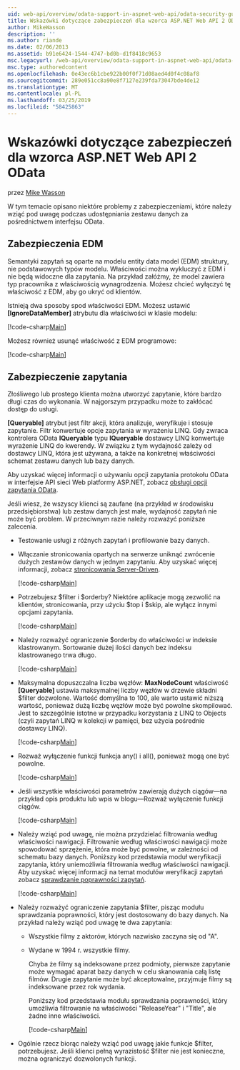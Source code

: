 ```yaml
---
uid: web-api/overview/odata-support-in-aspnet-web-api/odata-security-guidance
title: Wskazówki dotyczące zabezpieczeń dla wzorca ASP.NET Web API 2 OData | Dokumentacja firmy Microsoft
author: MikeWasson
description: ''
ms.author: riande
ms.date: 02/06/2013
ms.assetid: b91e6424-1544-4747-bd0b-d1f8418c9653
msc.legacyurl: /web-api/overview/odata-support-in-aspnet-web-api/odata-security-guidance
msc.type: authoredcontent
ms.openlocfilehash: 0e43ec6b1cbe922b00f0f71d08aed4d0f4c08af8
ms.sourcegitcommit: 289e051cc8a90e8f7127e239fda73047bde4de12
ms.translationtype: MT
ms.contentlocale: pl-PL
ms.lasthandoff: 03/25/2019
ms.locfileid: "58425863"
---
```

<a name="security-guidance-for-aspnet-web-api-2-odata"></a>Wskazówki dotyczące zabezpieczeń dla wzorca ASP.NET Web API 2 OData
====================
przez [Mike Wasson](https://github.com/MikeWasson)

W tym temacie opisano niektóre problemy z zabezpieczeniami, które należy wziąć pod uwagę podczas udostępniania zestawu danych za pośrednictwem interfejsu OData.

## <a name="edm-security"></a>Zabezpieczenia EDM

Semantyki zapytań są oparte na modelu entity data model (EDM) struktury, nie podstawowych typów modelu. Właściwości można wykluczyć z EDM i nie będą widoczne dla zapytania. Na przykład załóżmy, że model zawiera typ pracownika z właściwością wynagrodzenia. Możesz chcieć wyłączyć tę właściwość z EDM, aby go ukryć od klientów.

Istnieją dwa sposoby spod właściwości EDM. Możesz ustawić **[IgnoreDataMember]** atrybutu dla właściwości w klasie modelu:

[!code-csharp[Main](odata-security-guidance/samples/sample1.cs)]

Możesz również usunąć właściwość z EDM programowe:

[!code-csharp[Main](odata-security-guidance/samples/sample2.cs)]

## <a name="query-security"></a>Zabezpieczenie zapytania

Złośliwego lub prostego klienta można utworzyć zapytanie, które bardzo długi czas do wykonania. W najgorszym przypadku może to zakłócać dostęp do usługi.

**[Queryable]** atrybut jest filtr akcji, która analizuje, weryfikuje i stosuje zapytanie. Filtr konwertuje opcje zapytania w wyrażeniu LINQ. Gdy zwraca kontrolera OData **IQueryable** typu **IQueryable** dostawcy LINQ konwertuje wyrażenie LINQ do kwerendy. W związku z tym wydajność zależy od dostawcy LINQ, która jest używana, a także na konkretnej właściwości schemat zestawu danych lub bazy danych.

Aby uzyskać więcej informacji o używaniu opcji zapytania protokołu OData w interfejsie API sieci Web platformy ASP.NET, zobacz [obsługi opcji zapytania OData](supporting-odata-query-options.md).

Jeśli wiesz, że wszyscy klienci są zaufane (na przykład w środowisku przedsiębiorstwa) lub zestaw danych jest małe, wydajność zapytań nie może być problem. W przeciwnym razie należy rozważyć poniższe zalecenia.

- Testowanie usługi z różnych zapytań i profilowanie bazy danych.
- Włączanie stronicowania opartych na serwerze uniknąć zwrócenie dużych zestawów danych w jednym zapytaniu. Aby uzyskać więcej informacji, zobacz [stronicowania Server-Driven](supporting-odata-query-options.md#server-paging). 

    [!code-csharp[Main](odata-security-guidance/samples/sample3.cs)]
- Potrzebujesz $filter i $orderby? Niektóre aplikacje mogą zezwolić na klientów, stronicowania, przy użyciu $top i $skip, ale wyłącz innymi opcjami zapytania. 

    [!code-csharp[Main](odata-security-guidance/samples/sample4.cs)]
- Należy rozważyć ograniczenie $orderby do właściwości w indeksie klastrowanym. Sortowanie dużej ilości danych bez indeksu klastrowanego trwa długo. 

    [!code-csharp[Main](odata-security-guidance/samples/sample5.cs)]
- Maksymalna dopuszczalna liczba węzłów: **MaxNodeCount** właściwość **[Queryable]** ustawia maksymalnej liczby węzłów w drzewie składni $filter dozwolone. Wartość domyślna to 100, ale warto ustawić niższą wartość, ponieważ dużą liczbę węzłów może być powolne skompilować. Jest to szczególnie istotne w przypadku korzystania z LINQ to Objects (czyli zapytań LINQ w kolekcji w pamięci, bez użycia pośrednie dostawcy LINQ). 

    [!code-csharp[Main](odata-security-guidance/samples/sample6.cs)]
- Rozważ wyłączenie funkcji funkcja any() i all(), ponieważ mogą one być powolne. 

    [!code-csharp[Main](odata-security-guidance/samples/sample7.cs)]
- Jeśli wszystkie właściwości parametrów zawierają dużych ciągów&#8212;na przykład opis produktu lub wpis w blogu&#8212;Rozważ wyłączenie funkcji ciągów. 

    [!code-csharp[Main](odata-security-guidance/samples/sample8.cs)]
- Należy wziąć pod uwagę, nie można przydzielać filtrowania według właściwości nawigacji. Filtrowanie według właściwości nawigacji może spowodować sprzężenie, która może być powolne, w zależności od schematu bazy danych. Poniższy kod przedstawia moduł weryfikacji zapytania, który uniemożliwia filtrowania według właściwości nawigacji. Aby uzyskać więcej informacji na temat modułów weryfikacji zapytań zobacz [sprawdzanie poprawności zapytań](supporting-odata-query-options.md#query-validation). 

    [!code-csharp[Main](odata-security-guidance/samples/sample9.cs)]
- Należy rozważyć ograniczenie zapytania $filter, pisząc modułu sprawdzania poprawności, który jest dostosowany do bazy danych. Na przykład należy wziąć pod uwagę te dwa zapytania: 

  - Wszystkie filmy z aktorów, których nazwisko zaczyna się od "A".
  - Wydane w 1994 r. wszystkie filmy.

    Chyba że filmy są indeksowane przez podmioty, pierwsze zapytanie może wymagać aparat bazy danych w celu skanowania całą listę filmów. Drugie zapytanie może być akceptowalne, przyjmuje filmy są indeksowane przez rok wydania.

    Poniższy kod przedstawia modułu sprawdzania poprawności, który umożliwia filtrowanie na właściwości "ReleaseYear" i "Title", ale żadne inne właściwości.

    [!code-csharp[Main](odata-security-guidance/samples/sample10.cs)]
- Ogólnie rzecz biorąc należy wziąć pod uwagę jakie funkcje $filter, potrzebujesz. Jeśli klienci pełną wyrazistość $filter nie jest konieczne, można ograniczyć dozwolonych funkcji.
